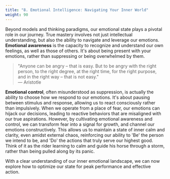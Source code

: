 ```yaml
---
title: "8. Emotional Intelligence: Navigating Your Inner World"
weight: 90
---
```


Beyond models and thinking paradigms, our emotional state plays a pivotal role in our journey. True mastery involves not just intellectual understanding, but also the ability to navigate and leverage our emotions. <strong>Emotional awareness</strong> is the capacity to recognize and understand our own feelings, as well as those of others. It's about being present with your emotions, rather than suppressing or being overwhelmed by them.

> "Anyone can be angry – that is easy. But to be angry with the right person, to the right degree, at the right time, for the right purpose, and in the right way – that is not easy."<br>— Aristotle

<strong>Emotional control</strong>, often misunderstood as suppression, is actually the ability to choose how we respond to our emotions. It's about pausing between stimulus and response, allowing us to react consciously rather than impulsively. When we operate from a place of fear, our emotions can hijack our decisions, leading to reactive behaviors that are misaligned with our true aspirations. However, by cultivating emotional awareness and control, we can transform fear into a signal for growth, and channel our emotions constructively. This allows us to maintain a state of inner calm and clarity, even amidst external chaos, reinforcing our ability to 'Be' the person we intend to be, and 'Do' the actions that truly serve our highest good. Think of it as the rider learning to calm and guide his horse through a storm, rather than being pulled along by its panic.

With a clear understanding of our inner emotional landscape, we can now explore how to optimize our state for peak performance and effective action.